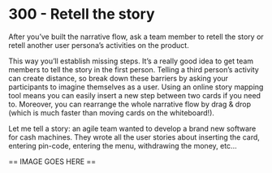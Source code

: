 # 300 - Retell the story

After youʼve built the narrative flow, ask a team member to retell the story or retell another user personaʼs activities on the product.

This way youʼll establish missing steps. Itʼs a really good idea to get team members to tell the story in the first person. Telling a third personʼs activity can create distance, so break down these barriers by asking your participants to imagine themselves as a user. Using an online story mapping tool means you can easily insert a new step between two cards if you need to. Moreover, you can rearrange the whole narrative flow by drag & drop (which is much faster than moving cards on the whiteboard!).

Let me tell a story: an agile team wanted to develop a brand new software for cash machines. They wrote all the user stories about inserting the card, entering pin-code, entering the menu, withdrawing the money, etc...

== IMAGE GOES HERE ==
